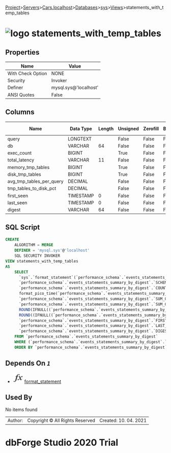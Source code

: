 [Project](../../../../../startpage.md)>[Servers](../../../../Servers.md)>[Cars.localhost](../../../Cars.localhost.md)>[Databases](../../Databases.md)>[sys](../sys.md)>[Views](Views.md)>statements_with_temp_tables


# ![logo](../../../../../Images/view64.svg) statements_with_temp_tables


## <a name="#Properties"></a>Properties
|Name|Value|
|---|---|
|With Check Option|NONE|
|Security|Invoker|
|Definer|mysql.sys@'localhost'|
|ANSI Quotes|False|


## <a name="#Columns"></a>Columns
|Name|Data Type|Length|Unsigned|Zerofill|Binary|Not Null|
|---|---|---|---|---|---|---|
|query|LONGTEXT||False|False|False|False|
|db|VARCHAR|64|False|False|False|False|
|exec_count|BIGINT||True|False|False|True|
|total_latency|VARCHAR|11|False|False|False|False|
|memory_tmp_tables|BIGINT||True|False|False|True|
|disk_tmp_tables|BIGINT||True|False|False|True|
|avg_tmp_tables_per_query|DECIMAL||False|False|False|True|
|tmp_tables_to_disk_pct|DECIMAL||False|False|False|True|
|first_seen|TIMESTAMP|0|False|False|False|True|
|last_seen|TIMESTAMP|0|False|False|False|True|
|digest|VARCHAR|64|False|False|False|False|

## <a name="#SqlScript"></a>SQL Script
```SQL
CREATE 
	ALGORITHM = MERGE
	DEFINER = 'mysql.sys'@'localhost'
	SQL SECURITY INVOKER
VIEW statements_with_temp_tables
AS
	SELECT
	  `sys`.`format_statement`(`performance_schema`.`events_statements_summary_by_digest`.`DIGEST_TEXT`) AS `query`,
	  `performance_schema`.`events_statements_summary_by_digest`.`SCHEMA_NAME` AS `db`,
	  `performance_schema`.`events_statements_summary_by_digest`.`COUNT_STAR` AS `exec_count`,
	  format_pico_time(`performance_schema`.`events_statements_summary_by_digest`.`SUM_TIMER_WAIT`) AS `total_latency`,
	  `performance_schema`.`events_statements_summary_by_digest`.`SUM_CREATED_TMP_TABLES` AS `memory_tmp_tables`,
	  `performance_schema`.`events_statements_summary_by_digest`.`SUM_CREATED_TMP_DISK_TABLES` AS `disk_tmp_tables`,
	  ROUND(IFNULL((`performance_schema`.`events_statements_summary_by_digest`.`SUM_CREATED_TMP_TABLES` / NULLIF(`performance_schema`.`events_statements_summary_by_digest`.`COUNT_STAR`, 0)), 0), 0) AS `avg_tmp_tables_per_query`,
	  ROUND((IFNULL((`performance_schema`.`events_statements_summary_by_digest`.`SUM_CREATED_TMP_DISK_TABLES` / NULLIF(`performance_schema`.`events_statements_summary_by_digest`.`SUM_CREATED_TMP_TABLES`, 0)), 0) * 100), 0) AS `tmp_tables_to_disk_pct`,
	  `performance_schema`.`events_statements_summary_by_digest`.`FIRST_SEEN` AS `first_seen`,
	  `performance_schema`.`events_statements_summary_by_digest`.`LAST_SEEN` AS `last_seen`,
	  `performance_schema`.`events_statements_summary_by_digest`.`DIGEST` AS `digest`
	FROM `performance_schema`.`events_statements_summary_by_digest`
	WHERE (`performance_schema`.`events_statements_summary_by_digest`.`SUM_CREATED_TMP_TABLES` > 0)
	ORDER BY `performance_schema`.`events_statements_summary_by_digest`.`SUM_CREATED_TMP_DISK_TABLES` DESC, `performance_schema`.`events_statements_summary_by_digest`.`SUM_CREATED_TMP_TABLES` DESC;
```

## <a name="#DependsOn"></a>Depends On _`1`_
- ![Function](../../../../../Images/function.svg) [format_statement](../Functions/format_statement.md)


## <a name="#UsedBy"></a>Used By
No items found

||||
|---|---|---|
|Author: |Copyright © All Rights Reserved|Created: 10. 04. 2021|
# dbForge Studio 2020 Trial